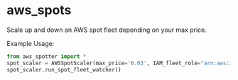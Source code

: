# aws_spots

Scale up and down an AWS spot fleet depending on your max price.

Example Usage:  
```python
from aws_spotter import *
spot_scaler = AWSSpotScaler(max_price='0.03', IAM_fleet_role="arn:aws:iam::123456789012:role/aws-ec2-spot-fleet-tagging-role")  
spot_scaler.run_spot_fleet_watcher()  
```
